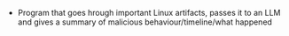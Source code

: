 - Program that goes hrough important Linux artifacts, passes it to an LLM and gives a summary of malicious behaviour/timeline/what happened
